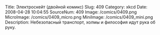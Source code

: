 Title: Электроскейт (двойной комикс) 
Slug: 409 
Category: xkcd 
Date: 2008-04-28 10:04:55 
SourceNum: 409 
Image: /comics/0409.png 
MicroImage: /comics/0409_micro.png 
MiniImage: /comics/0409_mini.png 
Description: Небезопасный транспорт, холмы и философия идут рука об руку. 

